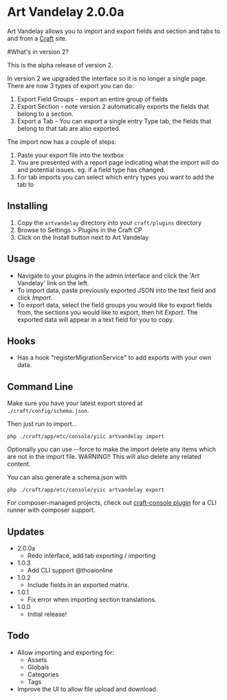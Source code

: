 # Art Vandelay 2.0.0a

Art Vandelay allows you to import and export fields and section and tabs to and from a [Craft](http://buildwithcraft.com) site.

#What's in version 2?

This is the alpha release of version 2.

In version 2 we upgraded the interface so it is no longer a single page. There are now 3 types of export you can do:

1. Export Field Groups - export an entire group of fields
2. Export Section - note version 2 automatically exports the fields that belong to a section.
3. Export a Tab - You can export a single entry Type tab, the fields that belong to that tab are also exported.

The import now has a couple of steps:

1. Paste your export file into the textbox
2. You are presented with a report page indicating what the import will do and potential issues. eg. if a field type has changed.
3. For tab imports you can select which entry types you want to add the tab to

## Installing

1. Copy the `artvandelay` directory into your `craft/plugins` directory
2. Browse to Settings > Plugins in the Craft CP
3. Click on the Install button next to Art Vandelay

## Usage

* Navigate to your plugins in the admin interface and click the 'Art Vandelay' link on the left.
* To import data, paste previously exported JSON into the text field and click *Import*.
* To export data, select the field groups you would like to export fields from, the sections you would like to export, then hit *Export*. The exported data will appear in a text field for you to copy.

## Hooks
* Has a hook "registerMigrationService" to add exports with your own data.

## Command Line

Make sure you have your latest export stored at `./craft/config/schema.json`.

Then just run to import...

```
php ./craft/app/etc/console/yiic artvandelay import
```

Optionally you can use --force to make the import delete any items which are not in the import file.
WARNING!! This will also delete any related content.

You can also generate a schema.json with

```
php ./craft/app/etc/console/yiic artvandelay export
```

For composer-managed projects, check out [craft-console plugin](https://github.com/evolution7/craft-console) for a CLI runner with composer support.

## Updates

* 2.0.0a
  * Redo interface, add tab exporting / importing
* 1.0.3
  * Add CLI support @thoaionline
* 1.0.2
	* Include fields in an exported matrix.
* 1.0.1
	* Fix error when importing section translations.
* 1.0.0
	* Initial release!

## Todo

* Allow importing and exporting for:
	* Assets
	* Globals
	* Categories
	* Tags
* Improve the UI to allow file upload and download.
